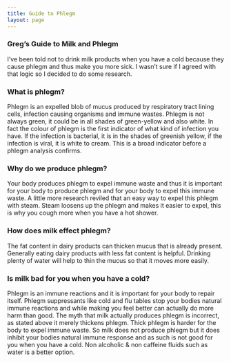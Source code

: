 ```yaml
---
title: Guide to Phlegm
layout: page
---
```

### Greg&#8217;s Guide to Milk and Phlegm

I&#8217;ve been told not to drink milk products when you have a cold because they cause phlegm and thus make you more sick. I wasn&#8217;t sure if I agreed with that logic so I decided to do some research.

### What is phlegm?

Phlegm is an expelled blob of mucus produced by respiratory tract lining cells, infection causing organisms and immune wastes. Phlegm is not always green, it could be in all shades of green-yellow and also white. In fact the colour of phlegm is the first indicator of what kind of infection you have. If the infection is bacterial, it is in the shades of greenish yellow, if the infection is viral, it is white to cream. This is a broad indicator before a phlegm analysis confirms.

### Why do we produce phlegm?

Your body produces phlegm to expel immune waste and thus it is important for your body to produce phlegm and for your body to expel this immune waste. A little more research reviled that an easy way to expel this phlegm with steam. Steam loosens up the phlegm and makes it easier to expel, this is why you cough more when you have a hot shower.

### How does milk effect phlegm?

The fat content in dairy products can thicken mucus that is already present. Generally eating dairy products with less fat content is helpful. Drinking plenty of water will help to thin the mucus so that it moves more easily.

### Is milk bad for you when you have a cold?

Phlegm is an immune reactions and it is important for your body to repair itself. Phlegm suppressants like cold and flu tables stop your bodies natural immune reactions and while making you feel better can actually do more harm than good. The myth that milk actually produces phlegm is incorrect, as stated above it merely thickens phlegm. Thick phlegm is harder for the body to expel immune waste. So milk does not produce phlegm but it does inhibit your bodies natural immune response and as such is not good for you when you have a cold. Non alcoholic & non caffeine fluids such as water is a better option.
